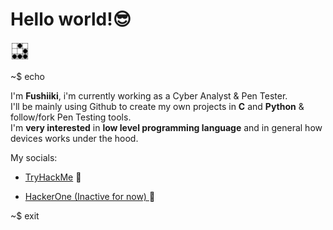<h1 aligh="center">Hello world!😎</h1> 

<img alt="glider" title="glideremblem" src="Glider.svg.png" width="30" height="30" />

~$ echo

I'm **Fushiiki**, i'm currently working as a Cyber Analyst & Pen Tester.</br>
I'll be mainly using Github to create my own projects in **C** and **Python** & follow/fork Pen Testing tools.</br>
I'm **very interested** in **low level programming language** and in general how devices works under the hood.</br>

My socials:

- [TryHackMe](https://tryhackme.com/p/Fushiiki) 🚩

- [HackerOne (Inactive for now) ](https://hackerone.com/fushiiki) 🔎

~$ exit
